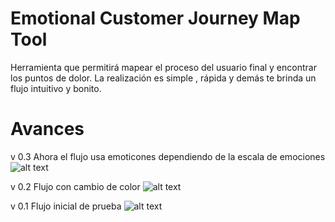 # Emotional Customer Journey Map Tool

Herramienta que permitirá mapear el proceso del usuario final y encontrar los puntos de dolor.
La realización es simple , rápida y demás te brinda un flujo intuitivo y bonito.

# Avances

v 0.3
Ahora el flujo usa emoticones dependiendo de la escala de emociones 
![alt text](https://i.imgur.com/Xxf1da2.jpg)

v 0.2
Flujo con cambio de color
![alt text](https://i.imgur.com/Hka65ac.jpg)

v 0.1
Flujo inicial de prueba
![alt text](https://i.imgur.com/tRXJQak.jpg)